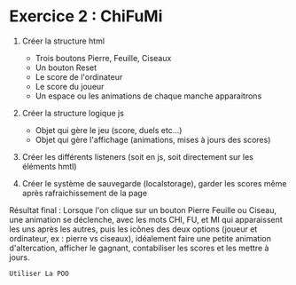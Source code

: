 # Exercice 2 : ChiFuMi

1. Créer la structure html
   - Trois boutons Pierre, Feuille, Ciseaux
   - Un bouton Reset
   - Le score de l'ordinateur
   - Le score du joueur
   - Un espace ou les animations de chaque manche apparaitrons

2. Créer la structure logique js
   - Objet qui gère le jeu (score, duels etc...)
   - Objet qui gère l'affichage (animations, mises à jours des scores)

3. Créer les différents listeners (soit en js, soit directement sur les éléments hmtl)
4. Créer le système de sauvegarde (localstorage), garder les scores même après rafraichissement de la page

Résultat final :
    Lorsque l'on clique sur un bouton Pierre Feuille ou Ciseau, une animation se déclenche, avec les mots CHI, FU, et MI qui apparaissent les uns après les autres, puis les icônes des deux options (joueur et ordinateur, ex : pierre vs ciseaux), idéalement faire une petite animation d'altercation, afficher le gagnant, contabiliser les scores et les mettre à jours.

    Utiliser La POO
